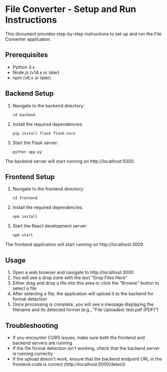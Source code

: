 # File Converter - Setup and Run Instructions

This document provides step-by-step instructions to set up and run the File Converter application.

## Prerequisites

- Python 3.x
- Node.js (v14.x or later)
- npm (v6.x or later)

## Backend Setup

1. Navigate to the backend directory:
   ```
   cd backend
   ```

2. Install the required dependencies:
   ```
   pip install flask flask-cors
   ```

3. Start the Flask server:
   ```
   python app.py
   ```

The backend server will start running on http://localhost:5000.

## Frontend Setup

1. Navigate to the frontend directory:
   ```
   cd frontend
   ```

2. Install the required dependencies:
   ```
   npm install
   ```

3. Start the React development server:
   ```
   npm start
   ```

The frontend application will start running on http://localhost:3000.

## Usage

1. Open a web browser and navigate to http://localhost:3000
2. You will see a drop zone with the text "Drop Files Here"
3. Either drag and drop a file into this area or click the "Browse" button to select a file
4. After selecting a file, the application will upload it to the backend for format detection
5. Once processing is complete, you will see a message displaying the filename and its detected format
   (e.g., "File Uploaded: test.pdf (PDF)")

## Troubleshooting

- If you encounter CORS issues, make sure both the frontend and backend servers are running
- If the file format detection isn't working, check that the backend server is running correctly
- If the upload doesn't work, ensure that the backend endpoint URL in the frontend code is correct (http://localhost:5000/detect) 